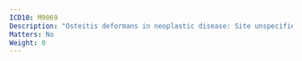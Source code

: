 ```yaml
---
ICD10: M9069
Description: "Osteitis deformans in neoplastic disease: Site unspecified"
Matters: No
Weight: 0
---
```


